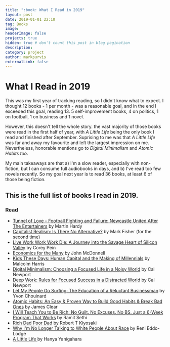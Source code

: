 ```yaml
---
title: ":book: What I Read in 2019"
layout: post
date: 2019-01-01 22:10
tag: Books
image:
headerImage: false
projects: true
hidden: true # don't count this post in blog pagination
description:
category: project
author: markpurvis
externalLink: false
---
```


<h1>What I Read in 2019</h1>

<p>This was my first year of tracking reading, so I didn't know what to expect. I thought 12 books - 1 per month - was a reasonable goal, and in the end I exceeded this goal, reading 13. 5 self-improvement books, 4 on politics, 1 on football, 1 on business and 1 novel.</p>

<p> However, this doesn't tell the whole story. the vast majority of those books were read in the first half of year, with <i> A Little Life </i> being the only book I read and finished after September. Suprising to me was that <i>A Little Life</i> was far and away my favourite and left the largest impression on me. Nevertheless, honorable mentions go to <i>Digital Minimalism</i> and <i>Atomic Habits too</i>.</p>

<p>My main takeaways are that a) I'm a slow reader, especially with non-fiction, but I can consume full audiobooks in days, and b) I've read too few novels recently. So my goal next year is to read 36 books, at least 6 of those being fiction.</p>


<h2>This is the full list of books I read in 2019.</h2>

<h3>Read</h3>
<ul class="read">
	<li><a href="https://www.goodreads.com/book/show/33547365-tunnel-of-love">Tunnel of Love - Football Fighting and Failure: Newcastle United After The Entertainers</a> by Martin Hardy</li>
	<li><a href="https://www.goodreads.com/book/show/6763725-capitalist-realism">Capitalist Realism: Is There No Alternative?</a> by Mark Fisher (for the second time) </li>
	<li><a href="https://www.goodreads.com/book/show/35684687-live-work-work-work-die">Live Work Work Work Die: A Journey into the Savage Heart of Silicon Valley</a> by Corey Pein</li>
	<li><a href="https://www.goodreads.com/book/show/41967145-economics-for-the-many">Economics for the Many</a> by John McDonnell</li>
	<li><a href="https://www.goodreads.com/book/show/34523218-kids-these-days">Kids These Days: Human Capital and the Making of Millennials</a> by Malcolm Harris</li>
	<li><a href="https://www.goodreads.com/book/show/40672036-digital-minimalism">Digital Minimalism: Choosing a Focused Life in a Noisy World</a> by Cal Newport</li>
	<li><a href="https://www.goodreads.com/book/show/25744928-deep-work">Deep Work: Rules for Focused Success in a Distracted World</a> by Cal Newport</li>
	<li><a href="https://www.goodreads.com/book/show/22155.Let_My_People_Go_Surfing">Let My People Go Surfing: The Education of a Reluctant Businessman</a> by Yvon Chouinard</li>
	<li><a href="https://www.goodreads.com/book/show/40121378-atomic-habits">Atomic Habits: An Easy & Proven Way to Build Good Habits & Break Bad Ones</a> by James Clear</li>
	<li><a href="https://www.goodreads.com/book/show/40591670-i-will-teach-you-to-be-rich">I Will Teach You to Be Rich: No Guilt. No Excuses. No BS. Just a 6-Week Program That Works</a> by Ramit Sethi</li>
	<li><a href="https://www.goodreads.com/book/show/46443010-rich-dad-poor-dad">Rich Dad Poor Dad</a> by Robert T Kiyosaki</li>
	<li><a href="https://www.goodreads.com/book/show/33606119-why-i-m-no-longer-talking-to-white-people-about-race">Why I'm No Longer Talking to White People About Race</a> by Reni Eddo-Lodge</li>
	<li><a href="https://www.goodreads.com/book/show/22822858-a-little-life"> A Little Life </a> by Hanya Yanigahara</li>
</ul>

